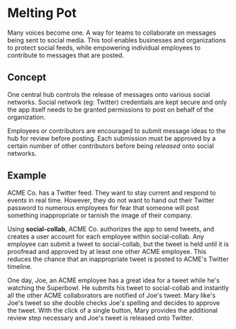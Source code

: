 # Melting Pot
Many voices become one. A way for teams to collaborate on messages being sent to social media. This tool enables businesses and organizations to protect
social feeds, while empowering individual employees to contribute to messages that are posted.

## Concept
One central hub controls the release of messages onto various social networks. Social network (eg: Twitter) credentials are
kept secure and only the app itself needs to be granted permissions to post on behalf of the organization.

Employees or contributors are encouraged to submit message ideas to the hub for review before posting. Each submission must
be approved by a certain number of other contributors before being *released* onto social networks.

## Example
ACME Co. has a Twitter feed. They want to stay current and respond to events in real time. However, they do not want to hand out their
Twitter password to numerous employees for fear that someone will post something inappropriate or tarnish the image of their company.

Using **social-collab**, ACME Co. authorizes the app to send tweets, and creates a user account for each employee within social-collab.
Any employee can submit a tweet to social-collab, but the tweet is held until it is proofread and approved by at least one other ACME
employee. This reduces the chance that an inappropriate tweet is posted to ACME's Twitter timeline.

One day, Joe, an ACME employee has a great idea for a tweet while he's watching the Superbowl. He submits his tweet to social-collab
and instantly all the other ACME collaborators are notified of Joe's tweet. Mary like's Joe's tweet so she double checks Joe's spelling
and decides to approve the tweet. With the click of a single button, Mary provides the additional review step necessary and Joe's tweet
is released onto Twitter.
